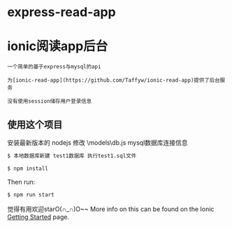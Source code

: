 # express-read-app
ionic阅读app后台
=====================
```
一个简单的基于express与mysql的api
```
```
为[ionic-read-app](https://github.com/Taffyw/ionic-read-app)提供了后台服务
```
```
没有使用session储存用户登录信息
```
## 使用这个项目

安装最新版本的 nodejs
修改 \models\db.js mysql数据库连接信息
```bash
$ 本地数据库新建 test1数据库 执行test1.sql文件
```
```bash
$ npm install
```
Then run:

```bash
$ npm run start
```
觉得有用欢迎starO(∩_∩)O~~
More info on this can be found on the Ionic [Getting Started](http://ionicframework.com/docs/v2/getting-started/) page.
